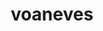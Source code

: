 ---
title: voaneves
github: https://github.com/voaneves
mode: dark
transition: 10s
score: 89
archetype:
- Code
- Badges | Tags | Icons
- Game
- Descriptive
- Innovative
- Little Bit of Everything
---